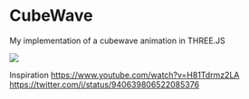 # CubeWave
My implementation of a cubewave animation in THREE.JS

![](https://media.giphy.com/media/fJ9abLI10rZo4TRKdE/giphy.gif)

Inspiration
https://www.youtube.com/watch?v=H81Tdrmz2LA
https://twitter.com/i/status/940639806522085376
